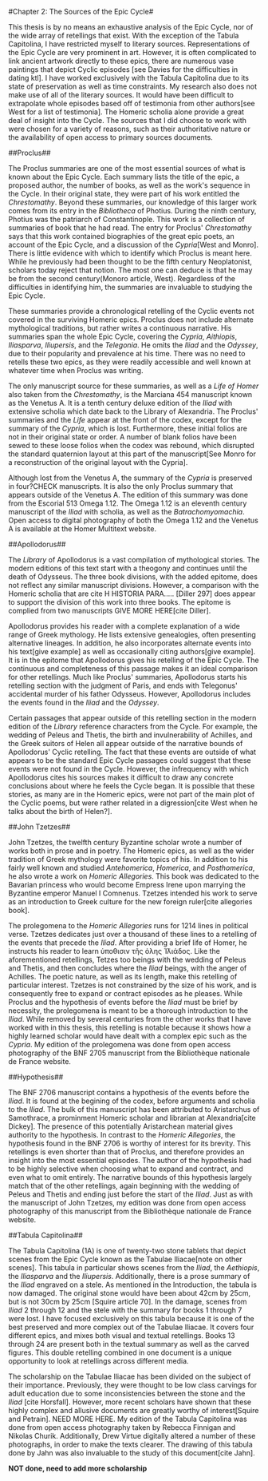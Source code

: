 #Chapter 2: The Sources of the Epic Cycle#

This thesis is by no means an exhaustive analysis of the Epic Cycle, nor of the wide array of retellings that exist. With the exception of the Tabula Capitolina, I have restricted myself to literary sources. Representations of the Epic Cycle are very prominent in art. However, it is often complicated to link ancient artwork directly to these epics, there are numerous vase paintings that depict Cyclic episodes [see Davies for the difficulties in dating ktl]. I have worked exclusively with the Tabula Capitolina due to its state of preservation as well as time constraints. My research also does not make use of all of the literary sources. It would have been difficult to extrapolate whole episodes based off of testimonia from other authors[see West for a list of testimonia]. The Homeric scholia alone provide a great deal of insight into the Cycle. The sources that I did choose to work with were chosen for a variety of reasons, such as their authoritative nature or the availability of open access to primary sources documents. 

##Proclus##

The Proclus summaries are one of the most essential sources of what is known about the Epic Cycle. Each summary lists the title of the epic, a proposed author, the number of books, as well as the work's sequence   in the Cycle. In their original state, they were part of his work entitled the *Chrestomathy*. Beyond these summaries, our knowledge of this larger work comes from its entry in the *Bibliotheca* of Photius. During the ninth century, Photius was the patriarch of Constantinople. This work is a collection of summaries of book that he had read. The entry for Proclus' *Chrestomathy* says that this work contained biographies of the great epic poets, an account of the Epic Cycle, and a discussion of the *Cypria*[West and Monro]. There is little evidence with which to identify which Proclus is meant here. While he previously had been thought to be the fifth century Neoplatonist, scholars today reject that notion. The most one can deduce is that he may be from the second century(Monoro article, West). Regardless of the difficulties in identifying him, the summaries are invaluable to studying the Epic Cycle. 

These summaries provide a chronological retelling of the Cyclic events not covered in the surviving Homeric epics. Proclus does not include alternate mythological traditions, but rather writes a continuous narrative.  His summaries span the whole Epic Cycle, covering the *Cypria*, *Aithiopis*, *Iliasparva*, *Iliupersis*, and the *Telegonia*. He omits the *Iliad* and the *Odyssey*, due to their popularity and prevalence at his time. There was no need to retells these two epics, as they were readily accessible and well known at whatever time when Proclus was writing. 

The only manuscript source for these summaries, as well as a *Life of Homer* also taken from the *Chrestomathy*, is the Marciana 454 manuscript known as the Venetus A. It is a tenth century deluxe edition of the *Iliad* with extensive scholia which date back to the Library of Alexandria. The Proclus' summaries and the *Life* appear at the front of the codex, except for the summary of the *Cypria*, which is lost. Furthermore, these initial folios are not in their original state or order. A number of blank folios have been sewed to these loose folios when the codex was rebound, which disrupted the standard quaternion layout at this part of the manuscript[See Monro for a reconstruction of the original layout with the Cypria]. 

Although lost from the Venetus A, the summary of the *Cypria* is preserved in four?CHECK manuscripts. It is also the only Proclus summary that appears outside of the Venetus A. The edition of this summary was done from the Escorial 513 Omega 1.12. The Omega 1.12 is an eleventh century manuscript of the *Iliad* with scholia, as well as the *Batrachomyomachia*. Open access to digital photography of both the Omega 1.12 and the Venetus A is available at the Homer Multitext website.  

##Apollodorus##

The *Library* of Apollodorus is a vast compilation of mythological stories. The modern editions of this text start with a theogony and continues until the death of Odysseus. The three book divisions, with the added epitome, does not reflect any similar manuscript divisions. However, a comparison with the Homeric scholia that are cite H HISTORIA PARA..... [Diller 297] does appear to support the division of this work into three books. The epitome is complied from two manuscripts GIVE MORE HERE[cite Diller]. 

Apollodorus provides his reader with a complete explanation of a wide range of Greek mythology. He lists extensive genealogies, often presenting alternative lineages. In addition, he also incorporates alternate events into his text[give example] as well as occasionally citing authors[give example]. It is in the epitome that Apollodorus gives his retelling of the Epic Cycle. The continuous and completeness of this passage makes it an ideal comparison for other retellings. Much like Proclus' summaries, Apollodorus starts his retelling section with the judgment of Paris, and ends with Telegonus' accidental murder of his father Odysseus. However, Apollodorus includes the events found in the *Iliad* and the *Odyssey*. 

Certain passages that appear outside of this retelling section in the modern edition of the *Library* reference characters from the Cycle. For example, the wedding of Peleus and Thetis, the birth and invulnerability of Achilles, and the Greek suitors of Helen all appear outside of the narrative bounds of Apollodorus' Cyclic retelling. The fact that these events are outside of what appears to be the standard Epic Cycle passages could suggest that these events were not found in the Cycle. However, the infrequency with which Apollodorus cites his sources makes it difficult to draw any concrete conclusions about where he feels the Cycle began. It is possible that these stories, as many are in the Homeric epics, were not part of the main plot of the Cyclic poems, but were rather related in a digression[cite West when he talks about the birth of Helen?]. 

##John Tzetzes##

John Tzetzes, the twelfth century Byzantine scholar wrote a number of works both in prose and in poetry. The Homeric epics, as well as the wider tradition of Greek mythology were favorite topics of his. In addition to his fairly well known and studied *Antehomerica*, *Homerica*, and *Posthomerica*, he also wrote a work on *Homeric Allegories*. This book was dedicated to the Bavarian princess who would become Empress Irene upon marrying the Byzantine emperor Manuel I Comnenus. Tzetzes intended his work to serve as an introduction to Greek culture for the new foreign ruler[cite allegories book]. 

The prolegomena to the *Homeric Allegories* runs for 1214 lines in political verse. Tzetzes dedicates just over a thousand of these lines to a retelling of the events that precede the *Iliad*. After providing a brief life of Homer, he instructs his reader to learn ὑποθισιν τῆς ὀλης Ἰ̈λιάδος. Like the aforementioned retellings, Tetzes too beings with the wedding of Peleus and Thetis, and then concludes where the *Iliad* beings, with the anger of Achilles. The poetic nature, as well as its length, make this retelling of particular interest. Tzetzes is not constrained by the size of his work, and is consequently free to expand or contract episodes as he pleases. While Proclus and the hypothesis of events before the *Iliad* must be brief by necessity, the prolegomena is meant to be a thorough introduction to the *Iliad*. While removed by several centuries from the other works that I have worked with in this thesis, this retelling is notable because it shows how a highly learned scholar would have dealt with a complex epic such as the *Cypria*. My edition of the prolegomena was done from open access photography of the BNF 2705 manuscript from the Bibliothèque nationale de France website. 

##Hypothesis##

The BNF 2706 manuscript contains a hypothesis of the events before the *Iliad*. It is found at the begining of the codex, before arguments and scholia to the *Iliad*. The bulk of this manuscript has been attributed to Aristarchus of Samothrace, a prominment Homeric scholar and librarian at Alexandria[cite Dickey]. The presence of this potentially Aristarchean material gives authority to the hypothesis. In contrast to the *Homeric Allegories*, the hypothesis found in the BNF 2706 is worthy of interest for its brevity. This retellings is even shorter than that of Proclus, and therefore provides an insight into the most essential episodes. The author of the hypothesis had to be highly selective when choosing what to expand and contract, and even what to omit entirely. The narrative bounds of this hypothesis largely match that of the other retellings, again beginning with the wedding of Peleus and Thetis and ending just before the start of the *Iliad*. Just as with the manuscript of John Tzetzes, my edition was done from open access photography of this manuscript from the Bibliothèque nationale de France website. 


##Tabula Capitolina##

The Tabula Capitolina (1A) is one of twenty-two stone tablets that depict scenes from the Epic Cycle known as the Tabulae Iliacae[note on other scenes]. This tabula in particular shows scenes from the *Iliad*, the *Aethiopis*, the *Iliasparva* and the *Iliupersis*. Additionally, there is a prose summary of the *Iliad* engraved on a stele. As mentioned in the Introduction, the tabula is now damaged. The original stone would have been about 42cm by 25cm, but is not 30cm by 25cm [Squire article 70]. In the damage, scenes from *Iliad* 2 through 12 and the stele with the summary for books 1 through 7 were lost. I have focused exclusively on this tabula because it is one of the best preserved and more complex out of the Tabulae Iliacae. It covers four different epics, and mixes both visual and textual retellings. Books 13 through 24 are present both in the textual summary as well as the carved figures. This double retelling combined in one document is a unique opportunity to look at retellings across different media.

The scholarship on the Tabulae Iliacae has been divided on the subject of their importance. Previously, they were thought to be low class carvings for adult education due to some inconsistencies between the stone and the *Iliad* [cite Horsfall]. However, more recent scholars have shown that these highly complex and allusive documents are greatly worthy of interest[Squire and Petrain]. NEED MORE HERE. My edition of the Tabula Capitolina was done from open access photography taken by Rebecca Finnigan and Nikolas Churik. Additionally, Drew Virtue digitally altered a number of these photographs, in order to make the texts clearer. The drawing of this tabula done by Jahn was also invaluable to the study of this document[cite Jahn].

**NOT done, need to add more scholarship**
